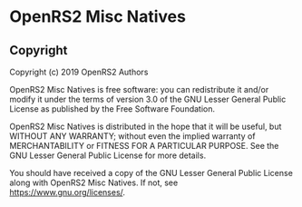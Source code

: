 # OpenRS2 Misc Natives

## Copyright

Copyright (c) 2019 OpenRS2 Authors

OpenRS2 Misc Natives is free software: you can redistribute it and/or modify it
under the terms of version 3.0 of the GNU Lesser General Public License as
published by the Free Software Foundation.

OpenRS2 Misc Natives is distributed in the hope that it will be useful, but
WITHOUT ANY WARRANTY; without even the implied warranty of MERCHANTABILITY or
FITNESS FOR A PARTICULAR PURPOSE. See the GNU Lesser General Public License for
more details.

You should have received a copy of the GNU Lesser General Public License along
with OpenRS2 Misc Natives. If not, see <https://www.gnu.org/licenses/>.
